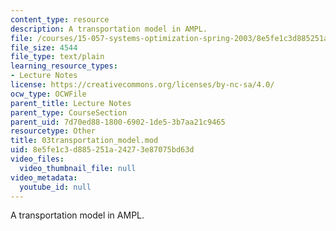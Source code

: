 ```yaml
---
content_type: resource
description: A transportation model in AMPL.
file: /courses/15-057-systems-optimization-spring-2003/8e5fe1c3d885251a24273e87075bd63d_03transportation_model.mod
file_size: 4544
file_type: text/plain
learning_resource_types:
- Lecture Notes
license: https://creativecommons.org/licenses/by-nc-sa/4.0/
ocw_type: OCWFile
parent_title: Lecture Notes
parent_type: CourseSection
parent_uid: 7d70ed88-1800-6902-1de5-3b7aa21c9465
resourcetype: Other
title: 03transportation_model.mod
uid: 8e5fe1c3-d885-251a-2427-3e87075bd63d
video_files:
  video_thumbnail_file: null
video_metadata:
  youtube_id: null
---
```

A transportation model in AMPL.